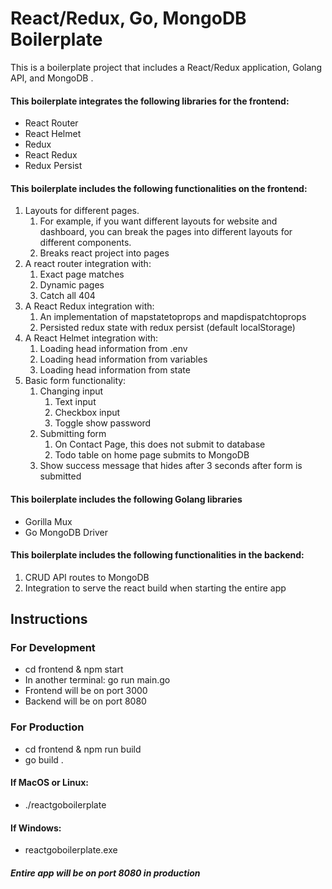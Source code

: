 # React/Redux, Go, MongoDB Boilerplate

This is a boilerplate project that includes a React/Redux application, Golang API, and MongoDB . 

#### This boilerplate integrates the following libraries for the frontend:
- React Router
- React Helmet
- Redux
- React Redux
- Redux Persist

#### This boilerplate includes the following functionalities on the frontend:
1. Layouts for different pages.
    1. For example, if you want different layouts for website and dashboard, 
    you can break the pages into different layouts for different components.
    2. Breaks react project into pages
2. A react router integration with:
    1. Exact page matches
    2. Dynamic pages
    3. Catch all 404 
3. A React Redux integration with:
    1. An implementation of mapstatetoprops and mapdispatchtoprops
    2. Persisted redux state with redux persist (default localStorage)
3. A React Helmet integration with:
    1. Loading head information from .env
    2. Loading head information from variables
    3. Loading head information from state
4. Basic form functionality:
    1. Changing input
        1. Text input
        2. Checkbox input
        3. Toggle show password
    2. Submitting form
        1. On Contact Page, this does not submit to database
        2. Todo table on home page submits to MongoDB   
    3. Show success message that hides after 3 seconds after form is submitted

#### This boilerplate includes the following Golang libraries
- Gorilla Mux
- Go MongoDB Driver

#### This boilerplate includes the following functionalities in the backend:
1. CRUD API routes to MongoDB
2. Integration to serve the react build when starting the entire app


## Instructions
### For Development
- cd frontend & npm start
- In another terminal: go run main.go
- Frontend will be on port 3000
- Backend will be on port 8080

### For Production
- cd frontend & npm run build
- go build .
#### If MacOS or Linux:
- ./reactgoboilerplate
#### If Windows:
- reactgoboilerplate.exe

##### Entire app will be on port 8080 in production

